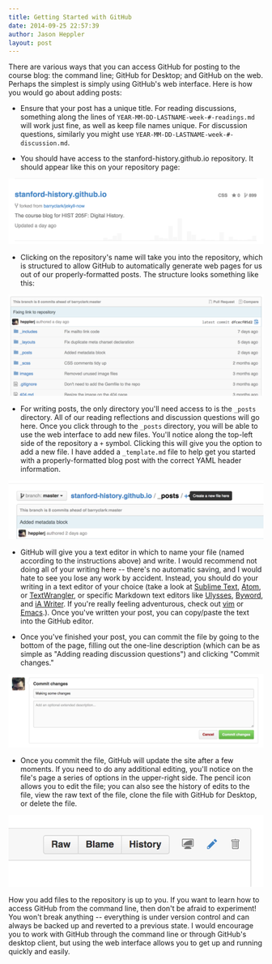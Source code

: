 ```yaml
---
title: Getting Started with GitHub
date: 2014-09-25 22:57:39
author: Jason Heppler
layout: post
---
```


There are various ways that you can access GitHub for posting to the course 
blog: the command line; GitHub for Desktop; and GitHub on the web. Perhaps the 
simplest is simply using GitHub's web interface. Here is how you would go 
about adding posts:

*  Ensure that your post has a unique title. For reading discussions, 
   something along the lines of `YEAR-MM-DD-LASTNAME-week-#-readings.md` will 
   work just fine, as well as keep file names unique. For discussion 
   questions, similarly you might use `YEAR-MM-DD-LASTNAME-week-#-discussion.md`.

*  You should have access to the stanford-history.github.io repository. It 
   should appear like this on your repository page:

![Repository home](/images/repository_name.png)

*  Clicking on the repository's name will take you into the repository, which 
   is structured to allow GitHub to automatically generate web pages for us out 
   of our properly-formatted posts. The structure looks something like this:

![Repository structure](/images/repository_directories.png)

*  For writing posts, the only directory you'll need access to is the `_posts` 
   directory. All of our reading reflections and discussion questions will go 
   here. Once you click through to the `_posts` directory, you will be able to 
   use the web interface to add new files. You'll notice along the top-left 
   side of the repository a `+` symbol. Clicking this will give you the option 
   to add a new file. I have added a `_template.md` file to help get you 
   started with a properly-formatted blog post with the correct YAML header 
   information.

![Adding files](/images/adding_files.png)

*  GitHub will give you a text editor in which to name your file (named 
   according to the instructions above) and write. I would recommend not doing 
   all of your writing here -- there's no automatic saving, and I would hate 
   to see you lose any work by accident. Instead, you should do your writing 
   in a text editor of your choice (take a look at [Sublime 
   Text](http://www.sublimetext.com/), [Atom](https://atom.io/), 
   or [TextWrangler](http://www.barebones.com/products/textwrangler/), or 
   specific Markdown text editors like [Ulysses](http://www.ulyssesapp.com/), 
   [Byword](http://bywordapp.com/), and [iA 
   Writer](http://www.iawriter.com/mac/). If you're really feeling adventurous, check 
   out [vim](http://en.wikipedia.org/wiki/Vim_(text_editor)) or 
   [Emacs](http://en.wikipedia.org/wiki/Emacs).). Once you've written your 
   post, you can copy/paste the text into the GitHub editor. 

*  Once you've finished your post, you can commit the file by going to the 
   bottom of the page, filling out the one-line description (which can be as 
   simple as "Adding reading discussion questions") and clicking "Commit 
   changes."

![Commit changes](/images/commit_file.png)

*  Once you commit the file, GitHub will update the site after a few moments. 
   If you need to do any additional editing, you'll notice on the file's page 
   a series of options in the upper-right side. The pencil icon allows you to 
   edit the file; you can also see the history of edits to the file, view the 
   raw text of the file, clone the file with GitHub for Desktop, or delete the 
   file.

![File options](/images/file_options.png)

How you add files to the repository is up to you. If you want to learn how to 
access GitHub from the command line, then don't be afraid to experiment! You 
won't break anything -- everything is under version control and can always be 
backed up and reverted to a previous state. I would encourage you to work with 
GitHub through the command line or through GitHub's desktop client, but using 
the web interface allows you to get up and running quickly and easily.
